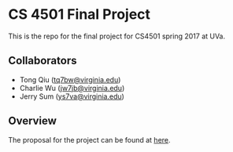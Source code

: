 # CS 4501 Final Project

This is the repo for the final project for CS4501 spring 2017 at UVa. 

Collaborators
-----

- Tong Qiu ([tq7bw@virginia.edu](mailto:tq7bw@virginia.edu))
- Charlie Wu ([jw7jb@virginia.edu](mailto:jw7jb@virginia.edu))
- Jerry Sum ([ys7va@virginia.edu](mailto:ys7va@virginia.edu))

Overview
-----

The proposal for the project can be found at [here](proposal.md).
